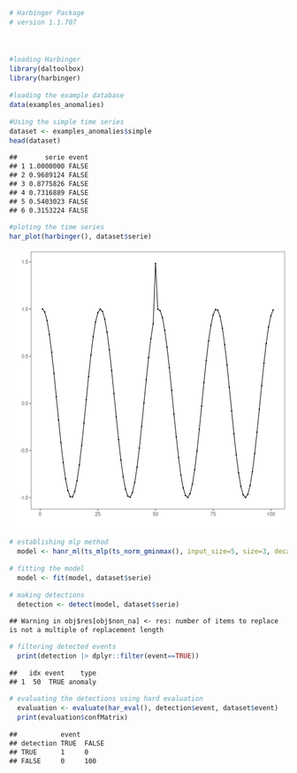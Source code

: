 
``` r
# Harbinger Package
# version 1.1.707



#loading Harbinger
library(daltoolbox)
library(harbinger) 
```


``` r
#loading the example database
data(examples_anomalies)
```


``` r
#Using the simple time series 
dataset <- examples_anomalies$simple
head(dataset)
```

```
##       serie event
## 1 1.0000000 FALSE
## 2 0.9689124 FALSE
## 3 0.8775826 FALSE
## 4 0.7316889 FALSE
## 5 0.5403023 FALSE
## 6 0.3153224 FALSE
```


``` r
#ploting the time series
har_plot(harbinger(), dataset$serie)
```

![plot of chunk unnamed-chunk-4](fig/har_eval/unnamed-chunk-4-1.png)


``` r
# establishing mlp method 
  model <- hanr_ml(ts_mlp(ts_norm_gminmax(), input_size=5, size=3, decay=0))
```


``` r
# fitting the model
  model <- fit(model, dataset$serie)
```


``` r
# making detections 
  detection <- detect(model, dataset$serie)
```

```
## Warning in obj$res[obj$non_na] <- res: number of items to replace is not a multiple of replacement length
```


``` r
# filtering detected events
  print(detection |> dplyr::filter(event==TRUE))
```

```
##   idx event    type
## 1  50  TRUE anomaly
```


``` r
# evaluating the detections using hard evaluation
  evaluation <- evaluate(har_eval(), detection$event, dataset$event)
  print(evaluation$confMatrix)
```

```
##           event      
## detection TRUE  FALSE
## TRUE      1     0    
## FALSE     0     100
```


